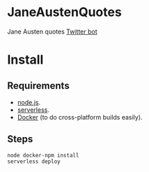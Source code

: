 # JaneAustenQuotes
Jane Austen quotes [Twitter bot](https://twitter.com/AustenQuoteBot)

# Install
## Requirements
* [node.js](https://nodejs.org/en/).
* [serverless](https://serverless.com).
* [Docker](https://www.docker.com/) (to do cross-platform builds easily).

## Steps
```shell
node docker-npm install
serverless deploy
```
